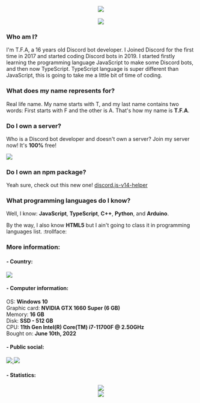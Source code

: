 <p align="center">
  <img src="https://media.discordapp.net/attachments/1006491186875338823/1017090536861093968/04a12f46f555b3c260d00d37e69c3e7a.png">
  <br>
  <br>
  <img src="https://lanyard.cnrad.dev/api/849413565487382578">
</p>

### Who am I?
I'm T.F.A, a 16 years old Discord bot developer. I Joined Discord for the first time in 2017 and started coding Discord bots in 2019. I started firstly learning the programming language JavaScript to make some Discord bots, and then now TypeScript. TypeScript language is super different than JavaScript, this is going to take me a little bit of time of coding.

### What does my name represents for?
Real life name. My name starts with T, and my last name contains two words: First starts with F and the other is A. That's how my name is **T.F.A**.

### Do I own a server?
Who is a Discord bot developer and doesn't own a server? Join my server now! It's **100%** free!

<div>
  <a href="https://discord.gg/bGNRZcnwWy">
     <img src="https://discord.com/api/guilds/918611797194465280/widget.png?style=banner3">
  </a>
</div>

### Do I own an npm package?
Yeah sure, check out this new one! [discord.js-v14-helper](https://www.npmjs.com/package/discord.js-v14-helper)

### What programming languages do I know?
Well, I know: **JavaScript**, **TypeScript**, **C++**, **Python**, and **Arduino**.

By the way, I also know **HTML5** but I ain't going to class it in programming languages list. :trollface:

### More information:
#### - Country:

<a href="https://en.wikipedia.org/wiki/Tunisia"><img src="https://upload.wikimedia.org/wikipedia/commons/thumb/c/ce/Flag_of_Tunisia.svg/125px-Flag_of_Tunisia.svg.png"></a>

#### - Computer information:<br>
OS: **Windows 10**<br>
Graphic card: **NVIDIA GTX 1660 Super (6 GB)**<br>
Memory: **16 GB**<br>
Disk: **SSD - 512 GB**<br>
CPU: **11th Gen Intel(R) Core(TM) i7-11700F @ 2.50GHz**<br>
Bought on: **June 10th, 2022**<br>

#### - Public social:<br>
<a href="https://www.youtube.com/c/TFA7524">
  <img src="https://img.shields.io/badge/YouTube-100000?logo=youtube&style=social">
</a>
<a href="https://discord.com/users/849413565487382578">
    <img src="https://img.shields.io/badge/Discord-100000?logo=discord&style=social">
</a>

#### - Statistics:
<p align="center">
   <img src="https://github-readme-stats.vercel.app/api?username=TFAGaming&theme=blue-green"><br>
  <img src="https://github-readme-stats.vercel.app/api/top-langs/?username=TFAGaming&theme=blue-green">
</p>
